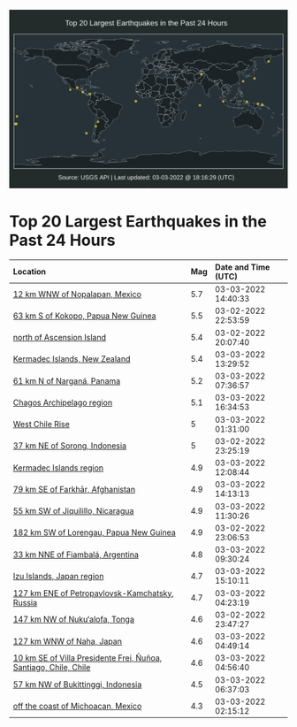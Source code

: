 ![Map](./map.png)

# Top 20 Largest Earthquakes in the Past 24 Hours

| Location | Mag | Date and Time (UTC) |
|:---|:---|:---|
| [12 km WNW of Nopalapan, Mexico](https://earthquake.usgs.gov/earthquakes/eventpage/us6000h1qa) | 5.7 | 03-03-2022 14:40:33 |
| [63 km S of Kokopo, Papua New Guinea](https://earthquake.usgs.gov/earthquakes/eventpage/us6000h1jt) | 5.5 | 03-02-2022 22:53:59 |
| [north of Ascension Island](https://earthquake.usgs.gov/earthquakes/eventpage/us6000h1ia) | 5.4 | 03-02-2022 20:07:40 |
| [Kermadec Islands, New Zealand](https://earthquake.usgs.gov/earthquakes/eventpage/us6000h1q0) | 5.4 | 03-03-2022 13:29:52 |
| [61 km N of Narganá, Panama](https://earthquake.usgs.gov/earthquakes/eventpage/us6000h1nm) | 5.2 | 03-03-2022 07:36:57 |
| [Chagos Archipelago region](https://earthquake.usgs.gov/earthquakes/eventpage/us6000h1si) | 5.1 | 03-03-2022 16:34:53 |
| [West Chile Rise](https://earthquake.usgs.gov/earthquakes/eventpage/us6000h1lf) | 5 | 03-03-2022 01:31:00 |
| [37 km NE of Sorong, Indonesia](https://earthquake.usgs.gov/earthquakes/eventpage/us6000h1k6) | 5 | 03-02-2022 23:25:19 |
| [Kermadec Islands region](https://earthquake.usgs.gov/earthquakes/eventpage/us6000h1pn) | 4.9 | 03-03-2022 12:08:44 |
| [79 km SE of Farkhār, Afghanistan](https://earthquake.usgs.gov/earthquakes/eventpage/us6000h1q6) | 4.9 | 03-03-2022 14:13:13 |
| [55 km SW of Jiquilillo, Nicaragua](https://earthquake.usgs.gov/earthquakes/eventpage/us6000h1pf) | 4.9 | 03-03-2022 11:30:26 |
| [182 km SW of Lorengau, Papua New Guinea](https://earthquake.usgs.gov/earthquakes/eventpage/us6000h1kc) | 4.9 | 03-02-2022 23:06:53 |
| [33 km NNE of Fiambalá, Argentina](https://earthquake.usgs.gov/earthquakes/eventpage/us6000h1p4) | 4.8 | 03-03-2022 09:30:24 |
| [Izu Islands, Japan region](https://earthquake.usgs.gov/earthquakes/eventpage/us6000h1qv) | 4.7 | 03-03-2022 15:10:11 |
| [127 km ENE of Petropavlovsk-Kamchatsky, Russia](https://earthquake.usgs.gov/earthquakes/eventpage/us6000h1mk) | 4.7 | 03-03-2022 04:23:19 |
| [147 km NW of Nuku‘alofa, Tonga](https://earthquake.usgs.gov/earthquakes/eventpage/us6000h1kf) | 4.6 | 03-02-2022 23:47:27 |
| [127 km WNW of Naha, Japan](https://earthquake.usgs.gov/earthquakes/eventpage/us6000h1mq) | 4.6 | 03-03-2022 04:49:14 |
| [10 km SE of Villa Presidente Frei, Ñuñoa, Santiago, Chile, Chile](https://earthquake.usgs.gov/earthquakes/eventpage/us6000h1mr) | 4.6 | 03-03-2022 04:56:40 |
| [57 km NW of Bukittinggi, Indonesia](https://earthquake.usgs.gov/earthquakes/eventpage/us6000h1n6) | 4.5 | 03-03-2022 06:37:03 |
| [off the coast of Michoacan, Mexico](https://earthquake.usgs.gov/earthquakes/eventpage/us6000h1ls) | 4.3 | 03-03-2022 02:15:12 |
